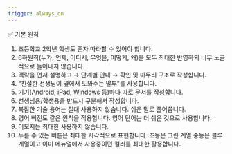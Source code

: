```yaml
---
trigger: always_on
---
```


✅ 기본 원칙

1. 초등학교 2학년 학생도 혼자 따라할 수 있어야 합니다.
2. 6하원칙(누가, 언제, 어디서, 무엇을, 어떻게, 왜)을 모두 최대한 반영하되 너무 노골적으로 들어내지 않습니다.
3. 맥락을 먼저 설명하고 → 단계별 안내 → 확인 및 마무리 구조로 작성합니다.
4. “친절한 선생님이 옆에서 도와주는 말투”를 사용합니다.
5. 기기(Android, iPad, Windows 등)마다 따로 문서를 작성합니다.
6. 선생님용/학생용을 반드시 구분해서 작성합니다.
7. 복잡한 기술 용어는 절대 사용하지 않습니다. 쉬운 말로 풀어씁니다.
8. 영어 버전도 같은 원칙을 적용합니다. 영어 단어는 더 쉬운 것으로 사용합니다.
9. 이모지는 최대한 사용하지 않습니다.
10. 누를 수 있는 버튼은 최대한 시각적으로 표현합니다. 초등은 그린 계열 중등은 블루 계열이고 이미 메뉴얼에서 사용중이던 컬러를 최대한 활용합니다.
